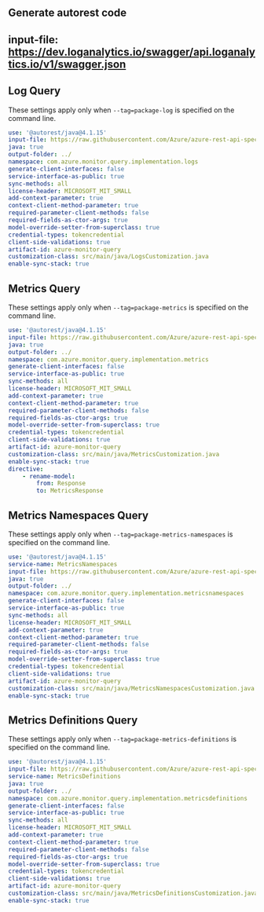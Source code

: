 ## Generate autorest code
## input-file: https://dev.loganalytics.io/swagger/api.loganalytics.io/v1/swagger.json

## Log Query 
These settings apply only when `--tag=package-log` is specified on the command line.

``` yaml $(tag) == 'package-log'
use: '@autorest/java@4.1.15'
input-file: https://raw.githubusercontent.com/Azure/azure-rest-api-specs/f9877ef8032f249c168e04b8495e39f287988b91/specification/operationalinsights/data-plane/Microsoft.OperationalInsights/stable/2022-10-27/OperationalInsights.json
java: true
output-folder: ../
namespace: com.azure.monitor.query.implementation.logs
generate-client-interfaces: false
service-interface-as-public: true
sync-methods: all
license-header: MICROSOFT_MIT_SMALL
add-context-parameter: true
context-client-method-parameter: true
required-parameter-client-methods: false 
required-fields-as-ctor-args: true
model-override-setter-from-superclass: true
credential-types: tokencredential
client-side-validations: true
artifact-id: azure-monitor-query
customization-class: src/main/java/LogsCustomization.java
enable-sync-stack: true
```

## Metrics Query
These settings apply only when `--tag=package-metrics` is specified on the command line.

``` yaml $(tag) == 'package-metrics'
use: '@autorest/java@4.1.15'
input-file: https://raw.githubusercontent.com/Azure/azure-rest-api-specs/dba6ed1f03bda88ac6884c0a883246446cc72495/specification/monitor/resource-manager/Microsoft.Insights/stable/2018-01-01/metrics_API.json
java: true
output-folder: ../
namespace: com.azure.monitor.query.implementation.metrics
generate-client-interfaces: false
service-interface-as-public: true
sync-methods: all
license-header: MICROSOFT_MIT_SMALL
add-context-parameter: true
context-client-method-parameter: true
required-parameter-client-methods: false 
required-fields-as-ctor-args: true
model-override-setter-from-superclass: true
credential-types: tokencredential
client-side-validations: true
artifact-id: azure-monitor-query
customization-class: src/main/java/MetricsCustomization.java
enable-sync-stack: true
directive:
    - rename-model:
        from: Response
        to: MetricsResponse
```

## Metrics Namespaces Query
These settings apply only when `--tag=package-metrics-namespaces` is specified on the command line.

``` yaml $(tag) == 'package-metrics-namespaces'
use: '@autorest/java@4.1.15'
service-name: MetricsNamespaces
input-file: https://raw.githubusercontent.com/Azure/azure-rest-api-specs/dba6ed1f03bda88ac6884c0a883246446cc72495/specification/monitor/resource-manager/Microsoft.Insights/preview/2017-12-01-preview/metricNamespaces_API.json
java: true
output-folder: ../
namespace: com.azure.monitor.query.implementation.metricsnamespaces
generate-client-interfaces: false
service-interface-as-public: true
sync-methods: all
license-header: MICROSOFT_MIT_SMALL
add-context-parameter: true
context-client-method-parameter: true
required-parameter-client-methods: false 
required-fields-as-ctor-args: true
model-override-setter-from-superclass: true
credential-types: tokencredential
client-side-validations: true
artifact-id: azure-monitor-query
customization-class: src/main/java/MetricsNamespacesCustomization.java
enable-sync-stack: true
```

## Metrics Definitions Query
These settings apply only when `--tag=package-metrics-definitions` is specified on the command line.

``` yaml $(tag) == 'package-metrics-definitions'
use: '@autorest/java@4.1.15'
input-file: https://raw.githubusercontent.com/Azure/azure-rest-api-specs/dba6ed1f03bda88ac6884c0a883246446cc72495/specification/monitor/resource-manager/Microsoft.Insights/stable/2018-01-01/metricDefinitions_API.json
service-name: MetricsDefinitions
java: true
output-folder: ../
namespace: com.azure.monitor.query.implementation.metricsdefinitions
generate-client-interfaces: false
service-interface-as-public: true
sync-methods: all
license-header: MICROSOFT_MIT_SMALL
add-context-parameter: true
context-client-method-parameter: true
required-parameter-client-methods: false 
required-fields-as-ctor-args: true
model-override-setter-from-superclass: true
credential-types: tokencredential
client-side-validations: true
artifact-id: azure-monitor-query
customization-class: src/main/java/MetricsDefinitionsCustomization.java
enable-sync-stack: true
```
